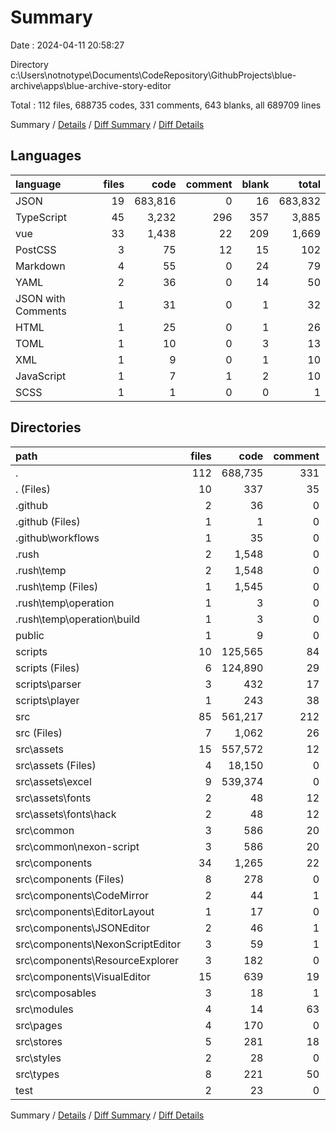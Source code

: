 # Summary

Date : 2024-04-11 20:58:27

Directory c:\\Users\\notnotype\\Documents\\CodeRepository\\GithubProjects\\blue-archive\\apps\\blue-archive-story-editor

Total : 112 files,  688735 codes, 331 comments, 643 blanks, all 689709 lines

Summary / [Details](details.md) / [Diff Summary](diff.md) / [Diff Details](diff-details.md)

## Languages
| language | files | code | comment | blank | total |
| :--- | ---: | ---: | ---: | ---: | ---: |
| JSON | 19 | 683,816 | 0 | 16 | 683,832 |
| TypeScript | 45 | 3,232 | 296 | 357 | 3,885 |
| vue | 33 | 1,438 | 22 | 209 | 1,669 |
| PostCSS | 3 | 75 | 12 | 15 | 102 |
| Markdown | 4 | 55 | 0 | 24 | 79 |
| YAML | 2 | 36 | 0 | 14 | 50 |
| JSON with Comments | 1 | 31 | 0 | 1 | 32 |
| HTML | 1 | 25 | 0 | 1 | 26 |
| TOML | 1 | 10 | 0 | 3 | 13 |
| XML | 1 | 9 | 0 | 1 | 10 |
| JavaScript | 1 | 7 | 1 | 2 | 10 |
| SCSS | 1 | 1 | 0 | 0 | 1 |

## Directories
| path | files | code | comment | blank | total |
| :--- | ---: | ---: | ---: | ---: | ---: |
| . | 112 | 688,735 | 331 | 643 | 689,709 |
| . (Files) | 10 | 337 | 35 | 32 | 404 |
| .github | 2 | 36 | 0 | 14 | 50 |
| .github (Files) | 1 | 1 | 0 | 1 | 2 |
| .github\\workflows | 1 | 35 | 0 | 13 | 48 |
| .rush | 2 | 1,548 | 0 | 2 | 1,550 |
| .rush\\temp | 2 | 1,548 | 0 | 2 | 1,550 |
| .rush\\temp (Files) | 1 | 1,545 | 0 | 1 | 1,546 |
| .rush\\temp\\operation | 1 | 3 | 0 | 1 | 4 |
| .rush\\temp\\operation\\build | 1 | 3 | 0 | 1 | 4 |
| public | 1 | 9 | 0 | 1 | 10 |
| scripts | 10 | 125,565 | 84 | 151 | 125,800 |
| scripts (Files) | 6 | 124,890 | 29 | 65 | 124,984 |
| scripts\\parser | 3 | 432 | 17 | 40 | 489 |
| scripts\\player | 1 | 243 | 38 | 46 | 327 |
| src | 85 | 561,217 | 212 | 435 | 561,864 |
| src (Files) | 7 | 1,062 | 26 | 27 | 1,115 |
| src\\assets | 15 | 557,572 | 12 | 20 | 557,604 |
| src\\assets (Files) | 4 | 18,150 | 0 | 2 | 18,152 |
| src\\assets\\excel | 9 | 539,374 | 0 | 8 | 539,382 |
| src\\assets\\fonts | 2 | 48 | 12 | 10 | 70 |
| src\\assets\\fonts\\hack | 2 | 48 | 12 | 10 | 70 |
| src\\common | 3 | 586 | 20 | 39 | 645 |
| src\\common\\nexon-script | 3 | 586 | 20 | 39 | 645 |
| src\\components | 34 | 1,265 | 22 | 198 | 1,485 |
| src\\components (Files) | 8 | 278 | 0 | 47 | 325 |
| src\\components\\CodeMirror | 2 | 44 | 1 | 8 | 53 |
| src\\components\\EditorLayout | 1 | 17 | 0 | 7 | 24 |
| src\\components\\JSONEditor | 2 | 46 | 1 | 8 | 55 |
| src\\components\\NexonScriptEditor | 3 | 59 | 1 | 11 | 71 |
| src\\components\\ResourceExplorer | 3 | 182 | 0 | 30 | 212 |
| src\\components\\VisualEditor | 15 | 639 | 19 | 87 | 745 |
| src\\composables | 3 | 18 | 1 | 7 | 26 |
| src\\modules | 4 | 14 | 63 | 18 | 95 |
| src\\pages | 4 | 170 | 0 | 26 | 196 |
| src\\stores | 5 | 281 | 18 | 41 | 340 |
| src\\styles | 2 | 28 | 0 | 5 | 33 |
| src\\types | 8 | 221 | 50 | 54 | 325 |
| test | 2 | 23 | 0 | 8 | 31 |

Summary / [Details](details.md) / [Diff Summary](diff.md) / [Diff Details](diff-details.md)